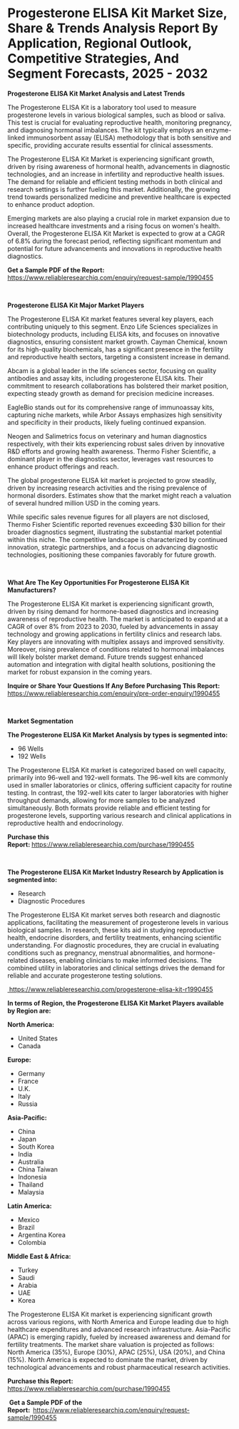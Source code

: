 <p><h1>Progesterone ELISA Kit Market Size, Share & Trends Analysis Report By Application, Regional Outlook, Competitive Strategies, And Segment Forecasts, 2025 - 2032</h1></p><p><strong>Progesterone ELISA Kit Market Analysis and Latest Trends</strong></p>
<p><p>The Progesterone ELISA Kit is a laboratory tool used to measure progesterone levels in various biological samples, such as blood or saliva. This test is crucial for evaluating reproductive health, monitoring pregnancy, and diagnosing hormonal imbalances. The kit typically employs an enzyme-linked immunosorbent assay (ELISA) methodology that is both sensitive and specific, providing accurate results essential for clinical assessments.</p><p>The Progesterone ELISA Kit Market is experiencing significant growth, driven by rising awareness of hormonal health, advancements in diagnostic technologies, and an increase in infertility and reproductive health issues. The demand for reliable and efficient testing methods in both clinical and research settings is further fueling this market. Additionally, the growing trend towards personalized medicine and preventive healthcare is expected to enhance product adoption.</p><p>Emerging markets are also playing a crucial role in market expansion due to increased healthcare investments and a rising focus on women's health. Overall, the Progesterone ELISA Kit Market is expected to grow at a CAGR of 6.8% during the forecast period, reflecting significant momentum and potential for future advancements and innovations in reproductive health diagnostics.</p></p>
<p><strong>Get a Sample PDF of the Report:&nbsp;</strong> <a href="https://www.reliableresearchiq.com/enquiry/request-sample/1990455?utm_campaign=1141&utm_medium=2&utm_source=Github&utm_content=ia&utm_term=13042025&utm_id=progesterone-elisa-kit">https://www.reliableresearchiq.com/enquiry/request-sample/1990455</a></p>
<p>&nbsp;</p>
<p><strong>Progesterone ELISA Kit Major Market Players</strong></p>
<p><p>The Progesterone ELISA Kit market features several key players, each contributing uniquely to this segment. Enzo Life Sciences specializes in biotechnology products, including ELISA kits, and focuses on innovative diagnostics, ensuring consistent market growth. Cayman Chemical, known for its high-quality biochemicals, has a significant presence in the fertility and reproductive health sectors, targeting a consistent increase in demand.</p><p>Abcam is a global leader in the life sciences sector, focusing on quality antibodies and assay kits, including progesterone ELISA kits. Their commitment to research collaborations has bolstered their market position, expecting steady growth as demand for precision medicine increases.</p><p>EagleBio stands out for its comprehensive range of immunoassay kits, capturing niche markets, while Arbor Assays emphasizes high sensitivity and specificity in their products, likely fueling continued expansion.</p><p>Neogen and Salimetrics focus on veterinary and human diagnostics respectively, with their kits experiencing robust sales driven by innovative R&D efforts and growing health awareness. Thermo Fisher Scientific, a dominant player in the diagnostics sector, leverages vast resources to enhance product offerings and reach.</p><p>The global progesterone ELISA kit market is projected to grow steadily, driven by increasing research activities and the rising prevalence of hormonal disorders. Estimates show that the market might reach a valuation of several hundred million USD in the coming years.</p><p>While specific sales revenue figures for all players are not disclosed, Thermo Fisher Scientific reported revenues exceeding $30 billion for their broader diagnostics segment, illustrating the substantial market potential within this niche. The competitive landscape is characterized by continued innovation, strategic partnerships, and a focus on advancing diagnostic technologies, positioning these companies favorably for future growth.</p></p>
<p>&nbsp;</p>
<p><strong>What Are The Key Opportunities For Progesterone ELISA Kit Manufacturers?</strong></p>
<p><p>The Progesterone ELISA Kit market is experiencing significant growth, driven by rising demand for hormone-based diagnostics and increasing awareness of reproductive health. The market is anticipated to expand at a CAGR of over 8% from 2023 to 2030, fueled by advancements in assay technology and growing applications in fertility clinics and research labs. Key players are innovating with multiplex assays and improved sensitivity. Moreover, rising prevalence of conditions related to hormonal imbalances will likely bolster market demand. Future trends suggest enhanced automation and integration with digital health solutions, positioning the market for robust expansion in the coming years.</p></p>
<p><strong>Inquire or Share Your Questions If Any Before Purchasing This Report:</strong> <a href="https://www.reliableresearchiq.com/enquiry/pre-order-enquiry/1990455?utm_campaign=1141&utm_medium=2&utm_source=Github&utm_content=ia&utm_term=13042025&utm_id=progesterone-elisa-kit">https://www.reliableresearchiq.com/enquiry/pre-order-enquiry/1990455</a></p>
<p>&nbsp;</p>
<p><strong>Market Segmentation</strong></p>
<p><strong>The Progesterone ELISA Kit Market Analysis by types is segmented into:</strong></p>
<p><ul><li>96 Wells</li><li>192 Wells</li></ul></p>
<p><p>The Progesterone ELISA Kit market is categorized based on well capacity, primarily into 96-well and 192-well formats. The 96-well kits are commonly used in smaller laboratories or clinics, offering sufficient capacity for routine testing. In contrast, the 192-well kits cater to larger laboratories with higher throughput demands, allowing for more samples to be analyzed simultaneously. Both formats provide reliable and efficient testing for progesterone levels, supporting various research and clinical applications in reproductive health and endocrinology.</p></p>
<p><strong>Purchase this Report:&nbsp;</strong><a href="https://www.reliableresearchiq.com/purchase/1990455?utm_campaign=1141&utm_medium=2&utm_source=Github&utm_content=ia&utm_term=13042025&utm_id=progesterone-elisa-kit">https://www.reliableresearchiq.com/purchase/1990455</a></p>
<p>&nbsp;</p>
<p><strong>The Progesterone ELISA Kit Market Industry Research by Application is segmented into:</strong></p>
<p><ul><li>Research</li><li>Diagnostic Procedures</li></ul></p>
<p><p>The Progesterone ELISA Kit market serves both research and diagnostic applications, facilitating the measurement of progesterone levels in various biological samples. In research, these kits aid in studying reproductive health, endocrine disorders, and fertility treatments, enhancing scientific understanding. For diagnostic procedures, they are crucial in evaluating conditions such as pregnancy, menstrual abnormalities, and hormone-related diseases, enabling clinicians to make informed decisions. The combined utility in laboratories and clinical settings drives the demand for reliable and accurate progesterone testing solutions.</p></p>
<p><a href="https://www.reliableresearchiq.com/progesterone-elisa-kit-r1990455?utm_campaign=1141&utm_medium=2&utm_source=Github&utm_content=ia&utm_term=13042025&utm_id=progesterone-elisa-kit">&nbsp;https://www.reliableresearchiq.com/progesterone-elisa-kit-r1990455</a></p>
<p><strong>In terms of Region, the Progesterone ELISA Kit Market Players available by Region are:</strong></p>
<p>
    <p> <strong> North America: </strong>
        <ul>
            <li>United States</li>
            <li>Canada</li>
        </ul>
        </p> 
    <p> <strong> Europe: </strong>
        <ul>
            <li>Germany</li>
            <li>France</li>
            <li>U.K.</li>
            <li>Italy</li>
            <li>Russia</li>
        </ul>
        </p> 
    <p> <strong> Asia-Pacific: </strong>
        <ul>
            <li>China</li>
            <li>Japan</li>
            <li>South Korea</li>
            <li>India</li>
            <li>Australia</li>
            <li>China Taiwan</li>
            <li>Indonesia</li>
            <li>Thailand</li>
            <li>Malaysia</li>
        </ul>
        </p> 
    <p> <strong> Latin America: </strong>
        <ul>
            <li>Mexico</li>
            <li>Brazil</li>
            <li>Argentina Korea</li>
            <li>Colombia</li>
        </ul>
        </p> 
    <p> <strong> Middle East & Africa: </strong>
        <ul>
            <li>Turkey</li>
            <li>Saudi</li>
            <li>Arabia</li>
            <li>UAE</li>
            <li>Korea</li>
        </ul>
    </p>
    </p>
<p><p>The Progesterone ELISA Kit market is experiencing significant growth across various regions, with North America and Europe leading due to high healthcare expenditures and advanced research infrastructure. Asia-Pacific (APAC) is emerging rapidly, fueled by increased awareness and demand for fertility treatments. The market share valuation is projected as follows: North America (35%), Europe (30%), APAC (25%), USA (20%), and China (15%). North America is expected to dominate the market, driven by technological advancements and robust pharmaceutical research activities.</p></p>
<p><strong>Purchase this Report: </strong><a href="https://www.reliableresearchiq.com/purchase/1990455?utm_campaign=1141&utm_medium=2&utm_source=Github&utm_content=ia&utm_term=13042025&utm_id=progesterone-elisa-kit">https://www.reliableresearchiq.com/purchase/1990455</a></p>
<p>&nbsp;<strong>Get a Sample PDF of the Report:&nbsp;&nbsp;</strong><a href="https://www.reliableresearchiq.com/enquiry/request-sample/1990455?utm_campaign=1141&utm_medium=2&utm_source=Github&utm_content=ia&utm_term=13042025&utm_id=progesterone-elisa-kit">https://www.reliableresearchiq.com/enquiry/request-sample/1990455</a></p>
<p><strong></strong></p>
<p><p></p><p></p><p></p></p>